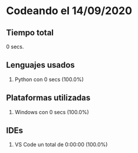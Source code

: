 # Codeando el 14/09/2020

## Tiempo total
0 secs.

## Lenguajes usados
1. Python con 0 secs (100.0%)

## Plataformas utilizadas
1. Windows con 0 secs (100.0%)

## IDEs
1. VS Code un total de 0:00:00 (100.0%)
